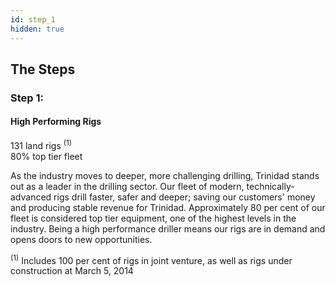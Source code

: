 ```yaml
---
id: step_1
hidden: true
---
```


## The Steps

### Step 1:

#### High Performing Rigs

<div class="note">131 land rigs <sup>(1)</sup></div>
<div class="note">80% top tier fleet</div>

As the industry moves to deeper, more challenging drilling, Trinidad stands out as a leader in the drilling sector. Our fleet of modern, technically-advanced rigs drill faster, safer and deeper; saving our customers' money and producing stable revenue for Trinidad. Approximately 80 per cent of our fleet is considered top tier equipment, one of the highest levels in the industry. Being a high performance driller means our rigs are in demand and opens doors to new opportunities.

<div class="footnote"><sup>(1)</sup> Includes 100 per cent of rigs in joint venture, as well as rigs under construction at March 5, 2014</div>
